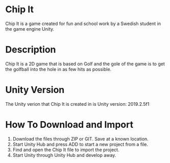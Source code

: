 # Chip It
Chip It is a game created for fun and school work by a Swedish student in the game engine Unity. 

# Description
Chip It is a 2D game that is based on Golf and the gole of the game is to get the golfball into the hole in as few hits as possible. 

# Unity Version
The Unity verion that Chip It is created in is Unity version: 2019.2.5f1

# How To Download and Import
1. Download the files through ZIP or GIT. Save at a known location. 
2. Start Unity Hub and press ADD to start a new project from a file. 
3. Find and open the Chip It file to import the project. 
4. Start Unity through Unity Hub and develop away. 